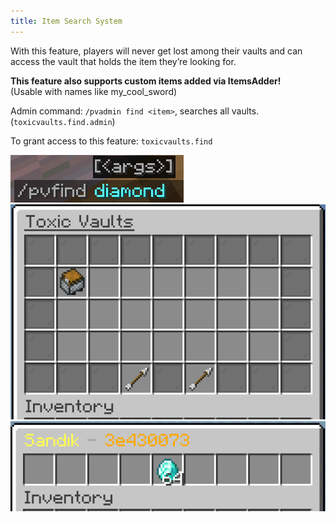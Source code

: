 ```yaml
---
title: Item Search System
---
```


With this feature, players will never get lost among their vaults and can access the vault that holds the item they’re looking for.

**This feature also supports custom items added via ItemsAdder!**\
(Usable with names like my_cool_sword)

Admin command: `/pvadmin find <item>`, searches all vaults. (`toxicvaults.find.admin`)

To grant access to this feature: `toxicvaults.find`

![Command](../../../../assets/toxicvaults/find/command.png "Command")
![GUI](../../../../assets/toxicvaults/find/gui.png "GUI")
![GUI](../../../../assets/toxicvaults/find/gui2.png "GUI")
